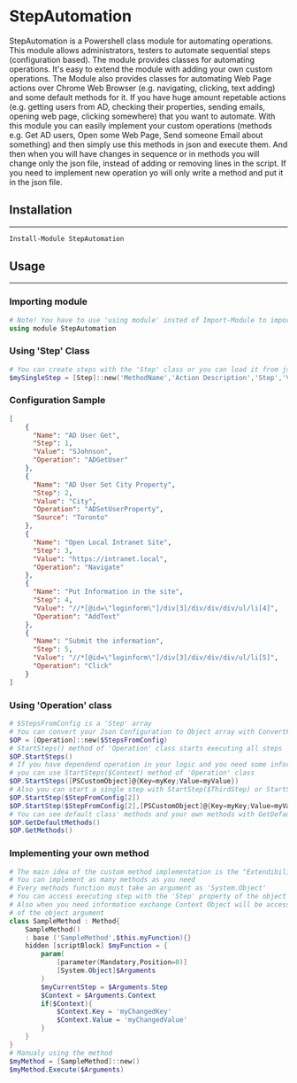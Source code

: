 # StepAutomation

StepAutomation is a Powershell class module for automating operations.
This module allows administrators, testers to automate sequential steps (configuration based). The module provides classes for automating operations. It's easy to extend the module with adding your own custom operations. The Module also provides classes for automating Web Page actions over Chrome Web Browser (e.g. navigating, clicking, text adding) and some default methods for it. If you have huge amount repetable actions (e.g. getting users from AD, checking their properties, sending emails, opening web page, clicking somewhere) that you want to automate. With this module you can easily implement your custom operations (methods e.g. Get AD users, Open some Web Page, Send someone Email about something) and then simply use this methods in json and execute them. And then when you will have changes in sequence or in methods you will change only the json file, instead of adding or removing lines in the script. If you need to implement new operation yo will only write a method and put it in the json file.

## Installation
---
```powershell
Install-Module StepAutomation
```

## Usage
---
### Importing module
```powershell
# Note! You have to use 'using module' insted of Import-Module to importing classes
using module StepAutomation
```

### Using 'Step' Class

```powershell
# You can create steps with the 'Step' class or you can load it from json file
$mySingleStep = [Step]::new('MethodName','Action Description','Step','Value','Source')
```


### Configuration Sample
```json
[
    {
      "Name": "AD User Get",
      "Step": 1,
      "Value": "SJohnson",
      "Operation": "ADGetUser"
    },
    {
      "Name": "AD User Set City Property",
      "Step": 2,
      "Value": "City",
      "Operation": "ADSetUserProperty",
      "Source": "Toronto"
    },
    {
      "Name": "Open Local Intranet Site",
      "Step": 3,
      "Value": "https://intranet.local",
      "Operation": "Navigate"
    },
    {
      "Name": "Put Information in the site",
      "Step": 4,
      "Value": "//*[@id=\"loginform\"]/div[3]/div/div/div/ul/li[4]",
      "Operation": "AddText"
    },
    {
      "Name": "Submit the information",
      "Step": 5,
      "Value": "//*[@id=\"loginform\"]/div[3]/div/div/div/ul/li[5]",
      "Operation": "Click"
    }
]
```
### Using 'Operation' class

```powershell
# $StepsFromConfig is a 'Step' array
# You can convert your Json Configuration to Object array with ConvertFrom-Json
$OP = [Operation]::new($StepsFromConfig)
# StartSteps() method of 'Operation' class starts executing all steps
$OP.StartSteps()
# If you have dependend operation in your logic and you need some information exchange between actions
# you can use StartSteps($Context) method of 'Operation' class
$OP.StartSteps([PSCustomObject]@{Key=myKey;Value=myValue})
# Also you can start a single step with StartStep($ThirdStep) or StartStep($ThirdStep,$Context)
$OP.StartStep($StepFromConfig[2])
$OP.StartStep($StepFromConfig[2],[PSCustomObject]@{Key=myKey;Value=myValue})
# You can see default class' methods and your own methods with GetDefaultMethods() and GetMethods()
$OP.GetDefaultMethods()
$OP.GetMethods()
```

### Implementing your own method
```powershell
# The main idea of the custom method implementation is the "Extendibility"
# You can implement as many methods as you need
# Every methods function must take an argument as 'System.Object'
# You can access executing step with the 'Step' property of the object argument
# Also when you need information exchange Context Object will be accessible with the context property
# of the object argument
class SampleMethod : Method{
    SampleMethod()
    : base ('SampleMethod',$this.myFunction){}
    hidden [scriptBlock] $myFunction = {
        param(
            [parameter(Mandatory,Position=0)]
            [System.Object]$Arguments
        )
        $myCurrentStep = $Arguments.Step
        $Context = $Arguments.Context
        if($Context){
            $Context.Key = 'myChangedKey'
            $Context.Value = 'myChangedValue'
        }
    }
}
# Manualy using the method
$myMethod = [SampleMethod]::new()
$myMethod.Execute($Arguments)
```